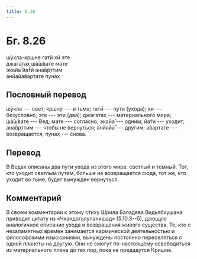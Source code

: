 ```yaml
---
title: 8.26
---
```


# Бг. 8.26
ш́укла-кр̣шн̣е гатӣ хй эте<br/>
джагатах̣ ш́а̄ш́вате мате<br/>
экайа̄ йа̄тй ана̄вр̣ттим<br/>
анйайа̄вартате пунах̣
## Пословный перевод

ш́укла --- свет; кр̣шн̣е --- и тьма; гатӣ --- пути (ухода); хи ---
безусловно; эте --- эти (два); джагатах̣ --- материального мира; ш́а̄ш́вате
--- Вед; мате --- согласно; экайа̄ --- одним; йа̄ти --- уходит; ана̄вр̣ттим
--- чтобы не вернуться; анйайа̄ --- другим; а̄вартате --- возвращается;
пунах̣ --- снова.

## Перевод

В Ведах описаны два пути ухода из этого мира: светлый и темный. Тот, кто
уходит светлым путем, больше не возвращается сюда, тот же, кто уходит во
тьме, будет вынужден вернуться.

## Комментарий

В своем комментарии к этому стиху Шрила Баладева Видьябхушана приводит
цитату из «Чхандогьяупанишад» (5.10.3--5), дающую аналогичное описание
ухода и возвращения живого существа. Те, кто с незапамятных времен
занимается кармической деятельностью и философскими изысканиями,
вынуждены постоянно переселяться с одной планеты на другую. Они не
смогут по-настоящему освободиться из материального плена до тех пор,
пока не предадутся Кришне.
